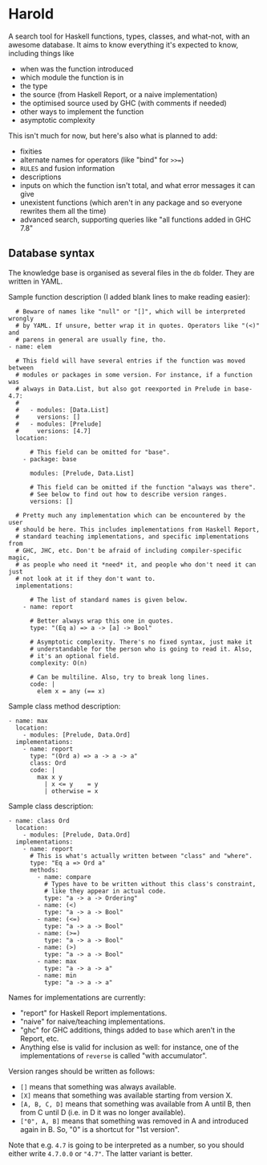 # Harold

A search tool for Haskell functions, types, classes, and what-not, with an awesome database.
It aims to know everything it's expected to know, including things like

  * when was the function introduced
  * which module the function is in
  * the type
  * the source (from Haskell Report, or a naive implementation)
  * the optimised source used by GHC (with comments if needed)
  * other ways to implement the function
  * asymptotic complexity

This isn't much for now, but here's also what is planned to add:

  * fixities
  * alternate names for operators (like "bind" for `>>=`)
  * `RULES` and fusion information
  * descriptions
  * inputs on which the function isn't total, and what error messages it can give
  * unexistent functions (which aren't in any package and so everyone rewrites them all the time)
  * advanced search, supporting queries like "all functions added in GHC 7.8"

## Database syntax

The knowledge base is organised as several files in the `db` folder.
They are written in YAML.

Sample function description (I added blank lines to make reading easier):

      # Beware of names like "null" or "[]", which will be interpreted wrongly
      # by YAML. If unsure, better wrap it in quotes. Operators like "(<)" and
      # parens in general are usually fine, tho.
    - name: elem

      # This field will have several entries if the function was moved between
      # modules or packages in some version. For instance, if a function was
      # always in Data.List, but also got reexported in Prelude in base-4.7:
      #
      #   - modules: [Data.List]
      #     versions: []
      #   - modules: [Prelude]
      #     versions: [4.7]
      location:

          # This field can be omitted for "base".
        - package: base

          modules: [Prelude, Data.List]

          # This field can be omitted if the function "always was there".
          # See below to find out how to describe version ranges.
          versions: []

      # Pretty much any implementation which can be encountered by the user
      # should be here. This includes implementations from Haskell Report,
      # standard teaching implementations, and specific implementations from
      # GHC, JHC, etc. Don't be afraid of including compiler-specific magic,
      # as people who need it *need* it, and people who don't need it can just
      # not look at it if they don't want to.
      implementations:

          # The list of standard names is given below.
        - name: report

          # Better always wrap this one in quotes.
          type: "(Eq a) => a -> [a] -> Bool"

          # Asymptotic complexity. There's no fixed syntax, just make it
          # understandable for the person who is going to read it. Also,
          # it's an optional field.
          complexity: O(n)

          # Can be multiline. Also, try to break long lines.
          code: |
            elem x = any (== x)

Sample class method description:

    - name: max
      location:
        - modules: [Prelude, Data.Ord]
      implementations:
        - name: report
          type: "(Ord a) => a -> a -> a"
          class: Ord
          code: |
            max x y
              | x <= y    = y
              | otherwise = x

Sample class description:

    - name: class Ord
      location:
        - modules: [Prelude, Data.Ord]
      implementations:
        - name: report
          # This is what's actually written between "class" and "where".
          type: "Eq a => Ord a"
          methods:
            - name: compare
              # Types have to be written without this class's constraint,
              # like they appear in actual code.
              type: "a -> a -> Ordering"
            - name: (<)
              type: "a -> a -> Bool"
            - name: (<=)
              type: "a -> a -> Bool"
            - name: (>=)
              type: "a -> a -> Bool"
            - name: (>)
              type: "a -> a -> Bool"
            - name: max
              type: "a -> a -> a"
            - name: min
              type: "a -> a -> a"

Names for implementations are currently:

  * "report" for Haskell Report implementations.
  * "naive" for naive/teaching implementations.
  * "ghc" for GHC additions, things added to `base` which aren't in the Report, etc.
  * Anything else is valid for inclusion as well: for instance, one of the
    implementations of `reverse` is called "with accumulator".

Version ranges should be written as follows:

  * `[]` means that something was always available.
  * `[X]` means that something was available starting from version X.
  * `[A, B, C, D]` means that something was available from A until B,
    then from C until D (i.e. in D it was no longer available).
  * `["0", A, B]` means that something was removed in A and introduced again in B.
    So, "0" is a shortcut for "1st version".

Note that e.g. `4.7` is going to be interpreted as a number, so you should either write `4.7.0.0` or `"4.7"`.
The latter variant is better.